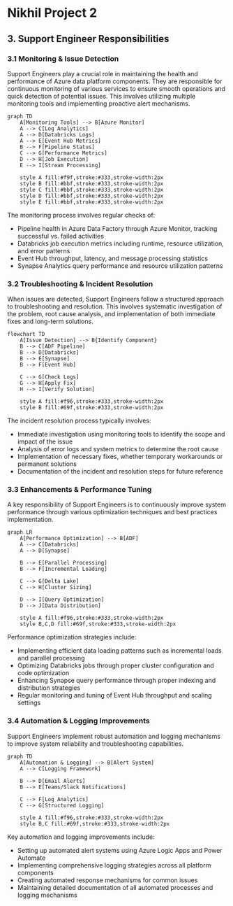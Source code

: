 # Nikhil Project 2

## 3. Support Engineer Responsibilities

### 3.1 Monitoring & Issue Detection

Support Engineers play a crucial role in maintaining the health and performance of Azure data platform components. They are responsible for continuous monitoring of various services to ensure smooth operations and quick detection of potential issues. This involves utilizing multiple monitoring tools and implementing proactive alert mechanisms.

```mermaid
graph TD
    A[Monitoring Tools] --> B[Azure Monitor]
    A --> C[Log Analytics]
    A --> D[Databricks Logs]
    A --> E[Event Hub Metrics]
    B --> F[Pipeline Status]
    C --> G[Performance Metrics]
    D --> H[Job Execution]
    E --> I[Stream Processing]
    
    style A fill:#f9f,stroke:#333,stroke-width:2px
    style B fill:#bbf,stroke:#333,stroke-width:2px
    style C fill:#bbf,stroke:#333,stroke-width:2px
    style D fill:#bbf,stroke:#333,stroke-width:2px
    style E fill:#bbf,stroke:#333,stroke-width:2px

```

The monitoring process involves regular checks of:

- Pipeline health in Azure Data Factory through Azure Monitor, tracking successful vs. failed activities
- Databricks job execution metrics including runtime, resource utilization, and error patterns
- Event Hub throughput, latency, and message processing statistics
- Synapse Analytics query performance and resource utilization patterns

### 3.2 Troubleshooting & Incident Resolution

When issues are detected, Support Engineers follow a structured approach to troubleshooting and resolution. This involves systematic investigation of the problem, root cause analysis, and implementation of both immediate fixes and long-term solutions.

```mermaid
flowchart TD
    A[Issue Detection] --> B{Identify Component}
    B --> C[ADF Pipeline]
    B --> D[Databricks]
    B --> E[Synapse]
    B --> F[Event Hub]
    
    C --> G[Check Logs]
    G --> H[Apply Fix]
    H --> I[Verify Solution]
    
    style A fill:#f96,stroke:#333,stroke-width:2px
    style B fill:#69f,stroke:#333,stroke-width:2px

```

The incident resolution process typically involves:

- Immediate investigation using monitoring tools to identify the scope and impact of the issue
- Analysis of error logs and system metrics to determine the root cause
- Implementation of necessary fixes, whether temporary workarounds or permanent solutions
- Documentation of the incident and resolution steps for future reference

### 3.3 Enhancements & Performance Tuning

A key responsibility of Support Engineers is to continuously improve system performance through various optimization techniques and best practices implementation.

```mermaid
graph LR
    A[Performance Optimization] --> B[ADF]
    A --> C[Databricks]
    A --> D[Synapse]
    
    B --> E[Parallel Processing]
    B --> F[Incremental Loading]
    
    C --> G[Delta Lake]
    C --> H[Cluster Sizing]
    
    D --> I[Query Optimization]
    D --> J[Data Distribution]
    
    style A fill:#f96,stroke:#333,stroke-width:2px
    style B,C,D fill:#69f,stroke:#333,stroke-width:2px

```

Performance optimization strategies include:

- Implementing efficient data loading patterns such as incremental loads and parallel processing
- Optimizing Databricks jobs through proper cluster configuration and code optimization
- Enhancing Synapse query performance through proper indexing and distribution strategies
- Regular monitoring and tuning of Event Hub throughput and scaling settings

### 3.4 Automation & Logging Improvements

Support Engineers implement robust automation and logging mechanisms to improve system reliability and troubleshooting capabilities.

```mermaid
graph TD
    A[Automation & Logging] --> B[Alert System]
    A --> C[Logging Framework]
    
    B --> D[Email Alerts]
    B --> E[Teams/Slack Notifications]
    
    C --> F[Log Analytics]
    C --> G[Structured Logging]
    
    style A fill:#f96,stroke:#333,stroke-width:2px
    style B,C fill:#69f,stroke:#333,stroke-width:2px

```

Key automation and logging improvements include:

- Setting up automated alert systems using Azure Logic Apps and Power Automate
- Implementing comprehensive logging strategies across all platform components
- Creating automated response mechanisms for common issues
- Maintaining detailed documentation of all automated processes and logging mechanisms

